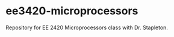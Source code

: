ee3420-microprocessors
======================

Repository for EE 2420 Microprocessors class with Dr. Stapleton.
